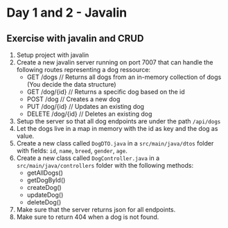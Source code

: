 # Day 1 and 2 - Javalin
## Exercise with javalin and CRUD
1. Setup project with javalin
2. Create a new javalin server running on port 7007 that can handle the following routes representing a dog ressource:
   - GET /dogs // Returns all dogs from an in-memory collection of dogs (You decide the data structure)
   - GET /dog/{id} // Returns a specific dog based on the id
   - POST /dog // Creates a new dog
   - PUT /dog/{id} // Updates an existing dog
   - DELETE /dog/{id} // Deletes an existing dog
3. Setup the server so that all dog endpoints are under the path `/api/dogs`
4. Let the dogs live in a map in memory with the id as key and the dog as value.
5. Create a new class called `DogDTO.java` in a `src/main/java/dtos` folder with fields: `id`, `name`, `breed`, `gender`, `age`.
6. Create a new class called `DogController.java` in a `src/main/java/controllers` folder with the following methods:
   - getAllDogs()
   - getDogById()
   - createDog()
   - updateDog()
   - deleteDog()
7. Make sure that the server returns json for all endpoints.
8. Make sure to return 404 when a dog is not found.